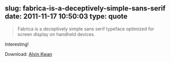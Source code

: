 slug: fabrica-is-a-deceptively-simple-sans-serif
date: 2011-11-17 10:50:03
type: quote
---

> Fabrica is a deceptively simple sans serif typeface optimized for screen display on handheld devices.

Interesting!

 Download: [Alvin Kwan](http://www.alvinkwan.com/fabrica.html)
